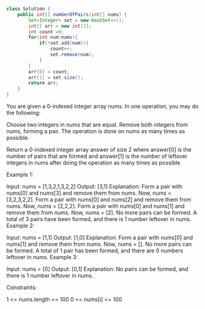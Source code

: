 ```java
class Solution {
    public int[] numberOfPairs(int[] nums) {
        Set<Integer> set = new HashSet<>();
        int[] arr = new int[2];
        int count =0;
        for(int num:nums){
            if(!set.add(num)){
                count++;
                set.remove(num);
            }
        }
        arr[0] = count;
        arr[1] = set.size();
        return arr;
    }
}

```


You are given a 0-indexed integer array nums. In one operation, you may do the following:

Choose two integers in nums that are equal.
Remove both integers from nums, forming a pair.
The operation is done on nums as many times as possible.

Return a 0-indexed integer array answer of size 2 where answer[0] is the number of pairs that are formed and answer[1] is the number of leftover integers in nums after doing the operation as many times as possible.

 

Example 1:

Input: nums = [1,3,2,1,3,2,2]
Output: [3,1]
Explanation:
Form a pair with nums[0] and nums[3] and remove them from nums. Now, nums = [3,2,3,2,2].
Form a pair with nums[0] and nums[2] and remove them from nums. Now, nums = [2,2,2].
Form a pair with nums[0] and nums[1] and remove them from nums. Now, nums = [2].
No more pairs can be formed. A total of 3 pairs have been formed, and there is 1 number leftover in nums.
Example 2:

Input: nums = [1,1]
Output: [1,0]
Explanation: Form a pair with nums[0] and nums[1] and remove them from nums. Now, nums = [].
No more pairs can be formed. A total of 1 pair has been formed, and there are 0 numbers leftover in nums.
Example 3:

Input: nums = [0]
Output: [0,1]
Explanation: No pairs can be formed, and there is 1 number leftover in nums.
 

Constraints:

1 <= nums.length <= 100
0 <= nums[i] <= 100